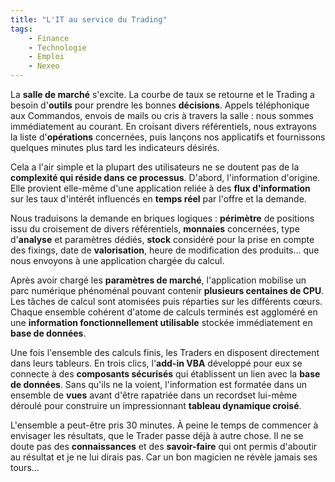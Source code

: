 ```yaml
---
title: "L'IT au service du Trading"
tags:
    - Finance
    - Technologie
    - Emploi
    - Nexeo
---
```


La **salle de marché** s'excite. La courbe de taux se retourne et le Trading a
besoin d'**outils** pour prendre les bonnes **décisions**. Appels téléphonique
aux Commandos, envois de mails ou cris à travers la salle : nous sommes
immédiatement au courant. En croisant divers référentiels, nous extrayons la
liste d'**opérations** concernées, puis lançons nos applicatifs et fournissons
quelques minutes plus tard les indicateurs désirés.

Cela a l'air simple et la plupart des utilisateurs ne se doutent pas de la
**complexité qui réside dans ce processus**. D'abord, l'information d'origine.
Elle provient elle-même d'une application reliée à des **flux d'information**
sur les taux d'intérêt influencés en **temps réel** par l'offre et la demande.

Nous traduisons la demande en briques logiques : **périmètre** de positions issu
du croisement de divers référentiels, **monnaies** concernées, type
d'**analyse** et paramètres dédiés, **stock** considéré pour la prise en compte
des fixings, date de **valorisation**, heure de modification des produits… que
nous envoyons à une application chargée du calcul.

Après avoir chargé les **paramètres de marché**, l'application mobilise un parc
numérique phénoménal pouvant contenir **plusieurs centaines de CPU**. Les tâches
de calcul sont atomisées puis réparties sur les différents cœurs. Chaque
ensemble cohérent d'atome de calculs terminés est aggloméré en une **information
fonctionnellement utilisable** stockée immédiatement en **base de données**.

Une fois l'ensemble des calculs finis, les Traders en disposent directement dans
leurs tableurs. En trois clics, l'**add-in VBA** développé pour eux se connecte
à des **composants sécurisés** qui établissent un lien avec la **base de
données**. Sans qu'ils ne la voient, l'information est formatée dans un ensemble
de **vues** avant d'être rapatriée dans un recordset lui-même déroulé pour
construire un impressionnant **tableau dynamique croisé**.

L'ensemble a peut-être pris 30 minutes. À peine le temps de commencer à
envisager les résultats, que le Trader passe déjà à autre chose. Il ne se doute
pas des **connaissances** et des **savoir-faire** qui ont permis d'aboutir au
résultat et je ne lui dirais pas. Car un bon magicien ne révèle jamais ses
tours…

